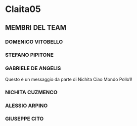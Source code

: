 # Claita05

## MEMBRI DEL TEAM 


### DOMENICO VITOBELLO
### STEFANO PIPITONE
### GABRIELE DE ANGELIS
Questo è un messaggio da parte di Nichita
Ciao Mondo
Pollo1!
### NICHITA CUZMENCO
### ALESSIO ARPINO
### GIUSEPPE CITO
